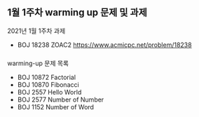 ## 1월 1주차 warming up 문제 및 과제
2021년 1월 1주차 과제 
- BOJ 18238 ZOAC2 https://www.acmicpc.net/problem/18238
###
warming-up 문제 목록
- BOJ 10872 Factorial
- BOJ 10870 Fibonacci
- BOJ 2557 Hello World
- BOJ 2577 Number of Number
- BOJ 1152 Number of Word
